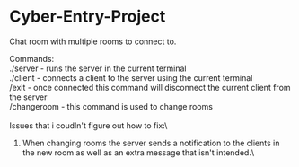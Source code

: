 # Cyber-Entry-Project

Chat room with multiple rooms to connect to.

Commands:\
./server - runs the server in the current terminal\
./client - connects a client to the server using the current terminal\
/exit - once connected this command will disconnect the current client from the server\
/changeroom - this command is used to change rooms\
\
Issues that i coudln't figure out how to fix:\
1) When changing rooms the server sends a notification to the clients in the new room as well as an extra message that isn't intended.\

